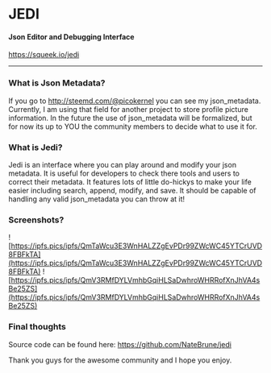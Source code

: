 # JEDI
#### Json Editor and Debugging Interface
https://squeek.io/jedi

----------
### What is Json Metadata?
If you go to http://steemd.com/@picokernel you can see my json_metadata. Currently, I am using that field for another project to store profile picture information. In the future the use of json_metadata will be formalized, but for now its up to YOU the community members to decide what to use it for.

### What is Jedi?

Jedi is an interface where you can play around and modify your json metadata. It is useful for developers to check there tools and users to correct their metadata. It features lots of little do-hickys to make your life easier including search, append, modify, and save. It should be capable of handling any valid json_metadata you can throw at it!

### Screenshots?
![https://ipfs.pics/ipfs/QmTaWcu3E3WnHALZZgEvPDr99ZWcWC45YTCrUVD8FBFkTA](https://ipfs.pics/ipfs/QmTaWcu3E3WnHALZZgEvPDr99ZWcWC45YTCrUVD8FBFkTA)
![https://ipfs.pics/ipfs/QmV3RMfDYLVmhbGqiHLSaDwhroWHRRofXnJhVA4sBe25ZS](https://ipfs.pics/ipfs/QmV3RMfDYLVmhbGqiHLSaDwhroWHRRofXnJhVA4sBe25ZS)

### Final thoughts
Source code can be found here: https://github.com/NateBrune/jedi

Thank you guys for the awesome community and I hope you enjoy.

